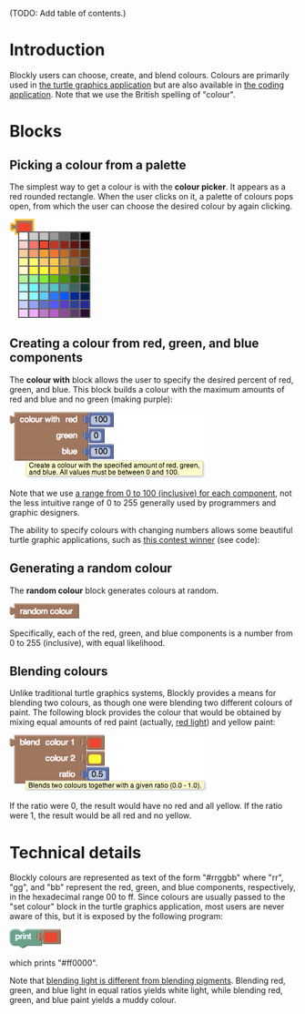 (TODO: Add table of contents.)

# Introduction

Blockly users can choose, create, and blend colours.  Colours are primarily used in [the turtle graphics application](https://blockly-demo.appspot.com/static/apps/turtle/index.html) but are also available in [the coding application](https://blockly-demo.appspot.com/static/apps/code/index.html).  Note that we use the British spelling of "colour".

# Blocks
## Picking a colour from a palette

The simplest way to get a colour is with the **colour picker**.  It appears as a red rounded rectangle.  When the user clicks on it, a palette of colours pops open, from which the user can choose the desired colour by again clicking.

![](help/colour-select.png)

## Creating a colour from red, green, and blue components

The **colour with** block allows the user to specify the desired percent of red, green, and blue.  This block builds a colour with the maximum amounts of red and blue and no green (making purple):

![](help/colour-with.png)

Note that we use [a range from 0 to 100 (inclusive) for each component](http://www.december.com/html/spec/colorper.html), not the less intuitive range of 0 to 255 generally used by programmers and graphic designers.

The ability to specify colours with changing numbers allows some beautiful turtle graphic applications, such as [this contest winner](https://plus.google.com/105063463762828771517/posts/HzzPaimTLwu) (see code):

## Generating a random colour

The **random colour** block generates colours at random.

![](help/colour-random-colour.png)

Specifically, each of the red, green, and blue components is a number from 0 to 255 (inclusive), with equal likelihood.

## Blending colours

Unlike traditional turtle graphics systems, Blockly provides a means for blending two colours, as though one were blending two different colours of paint.  The following block provides the colour that would be obtained by mixing equal amounts of red paint (actually, [red light](http://www.newton.dep.anl.gov/askasci/gen99/gen99557.htm)) and yellow paint:

![](help/colour-blend.png)

If the ratio were 0, the result would have no red and all yellow.  If the ratio were 1, the result would be all red and no yellow.

# Technical details

Blockly colours are represented as text of the form "#rrggbb" where "rr", "gg", and "bb" represent the red, green, and blue components, respectively, in the hexadecimal range 00 to ff.  Since colours are usually passed to the "set colour" block in the turtle graphics application, most users are never aware of this, but it is exposed by the following program:

![](help/colour-print.png)

which prints "#ff0000".

Note that [blending light is different from blending pigments](http://www.newton.dep.anl.gov/askasci/gen99/gen99557.htm).  Blending red, green, and blue light in equal ratios yields white light, while blending red, green, and blue paint yields a muddy colour.